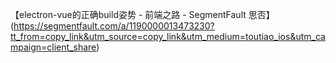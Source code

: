 【electron-vue的正确build姿势 - 前端之路 - SegmentFault 思否】(https://segmentfault.com/a/1190000013473230?tt_from=copy_link&utm_source=copy_link&utm_medium=toutiao_ios&utm_campaign=client_share)
